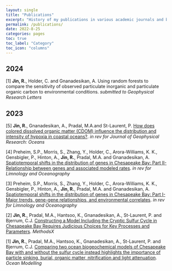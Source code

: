 ```yaml
---
layout: single
title: "Publications"
excerpt: "History of my publications in various academic journals and books."
permalink: /publications/
date: 2022-8-25
categories: pages
toc: true
toc_label: "Category"
toc_icon: "columns"
---
```

## 2024
[1] **Jin, R.**, Holder, C. and Gnanadesikan, A. Using random forests to compare the sensitivity of observed particulate inorganic and particulate organic carbon to environmental conditions. *submitted to Geophysical Research Letters*

## 2023
[5] **Jin, R.**, Gnanadesikan, A., Pradal, M.A.and St-Laurent, P. [How does colored dissolved organic matter (CDOM) influence the distribution and intensity of hypoxia in coastal oceans?](https://essopenarchive.org/doi/full/10.22541/essoar.169603558.88038686). *in rev for Journal of Geophysical Research: Oceans*

[4] Preheim, S.P., Morris, S., Zhang, Y., Holder, C., Arora-Williams, K. K., Gensbigler, P., Hinton, A.,  **Jin, R.**, Pradal, M.A. and Gnanadesikan, A. [Spatiotemporal shifts in the distribution of genes in Chesapeake Bay: Part II-Relationship between genes and associated modeled rates](https://www.biorxiv.org/content/10.1101/2023.01.09.523340v1). *in rev for Limnology and Oceanography*

[3] Preheim, S.P., Morris, S., Zhang, Y., Holder, C., Arora-Williams, K. K., Gensbigler, P., Hinton, A.,  **Jin, R.**, Pradal, M.A. and Gnanadesikan, A. [Spatiotemporal shifts in the distribution of genes in Chesapeake Bay: Part I-Major trends, gene-gene relationships, and environmental correlates](https://www.biorxiv.org/content/10.1101/2023.01.09.523340v1). *in rev for Limnology and Oceanography*

[2] **Jin, R.**, Pradal, M.A., Hantsoo, K., Gnanadesikan, A., St-Laurent, P. and Bjerrum, C.J. [Constructing a Model Including the Cryptic Sulfur Cycle in Chesapeake Bay Requires Judicious Choices for Key Processes and Parameters](https://www.sciencedirect.com/science/article/pii/S2215016123002509). *MethodsX*

[1] **Jin, R.**, Pradal, M.A., Hantsoo, K., Gnanadesikan, A., St-Laurent, P. and Bjerrum, C.J. [Comparing two ocean biogeochemical models of Chesapeake Bay with and without the sulfur cycle instead highlights the importance of particle sinking, burial, organic matter, nitrification and light attenuation](https://www.sciencedirect.com/science/article/abs/pii/S1463500323000161). *Ocean Modelling*

